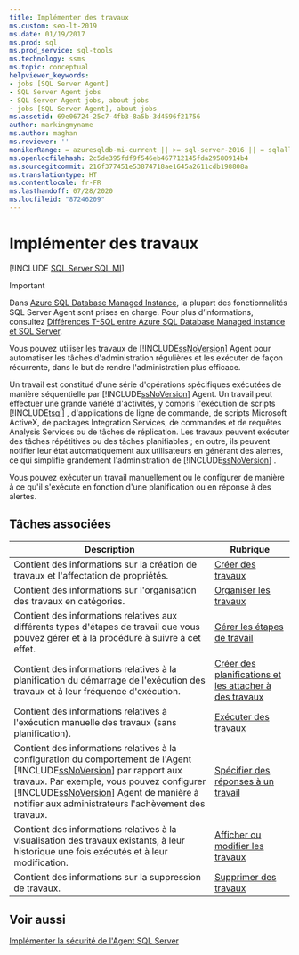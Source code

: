 ```yaml
---
title: Implémenter des travaux
ms.custom: seo-lt-2019
ms.date: 01/19/2017
ms.prod: sql
ms.prod_service: sql-tools
ms.technology: ssms
ms.topic: conceptual
helpviewer_keywords:
- jobs [SQL Server Agent]
- SQL Server Agent jobs
- SQL Server Agent jobs, about jobs
- jobs [SQL Server Agent], about jobs
ms.assetid: 69e06724-25c7-4fb3-8a5b-3d4596f21756
author: markingmyname
ms.author: maghan
ms.reviewer: ''
monikerRange: = azuresqldb-mi-current || >= sql-server-2016 || = sqlallproducts-allversions
ms.openlocfilehash: 2c5de395fdf9f546eb467712145fda29580914b4
ms.sourcegitcommit: 216f377451e53874718ae1645a2611cdb198808a
ms.translationtype: HT
ms.contentlocale: fr-FR
ms.lasthandoff: 07/28/2020
ms.locfileid: "87246209"
---
```

# <a name="implement-jobs"></a>Implémenter des travaux
[!INCLUDE [SQL Server SQL MI](../../includes/applies-to-version/sql-asdbmi.md)]

> [!IMPORTANT]  
> Dans [Azure SQL Database Managed Instance](https://docs.microsoft.com/azure/sql-database/sql-database-managed-instance), la plupart des fonctionnalités SQL Server Agent sont prises en charge. Pour plus d’informations, consultez [Différences T-SQL entre Azure SQL Database Managed Instance et SQL Server](https://docs.microsoft.com/azure/sql-database/sql-database-managed-instance-transact-sql-information#sql-server-agent).

Vous pouvez utiliser les travaux de [!INCLUDE[ssNoVersion](../../includes/ssnoversion-md.md)] Agent pour automatiser les tâches d'administration régulières et les exécuter de façon récurrente, dans le but de rendre l'administration plus efficace.  
  
Un travail est constitué d'une série d'opérations spécifiques exécutées de manière séquentielle par [!INCLUDE[ssNoVersion](../../includes/ssnoversion-md.md)] Agent. Un travail peut effectuer une grande variété d'activités, y compris l'exécution de scripts [!INCLUDE[tsql](../../includes/tsql-md.md)] , d'applications de ligne de commande, de scripts Microsoft ActiveX, de packages Integration Services, de commandes et de requêtes Analysis Services ou de tâches de réplication. Les travaux peuvent exécuter des tâches répétitives ou des tâches planifiables ; en outre, ils peuvent notifier leur état automatiquement aux utilisateurs en générant des alertes, ce qui simplifie grandement l'administration de [!INCLUDE[ssNoVersion](../../includes/ssnoversion-md.md)] .  
  
Vous pouvez exécuter un travail manuellement ou le configurer de manière à ce qu'il s'exécute en fonction d'une planification ou en réponse à des alertes.  
  
## <a name="related-tasks"></a>Tâches associées  
  
|Description|Rubrique|  
|-|-|   
|Contient des informations sur la création de travaux et l'affectation de propriétés.|[Créer des travaux](../../ssms/agent/create-jobs.md)|  
|Contient des informations sur l'organisation des travaux en catégories.|[Organiser les travaux](../../ssms/agent/organize-jobs.md)|  
|Contient des informations relatives aux différents types d'étapes de travail que vous pouvez gérer et à la procédure à suivre à cet effet.|[Gérer les étapes de travail](../../ssms/agent/manage-job-steps.md)|  
|Contient des informations relatives à la planification du démarrage de l'exécution des travaux et à leur fréquence d'exécution.|[Créer des planifications et les attacher à des travaux](../../ssms/agent/create-and-attach-schedules-to-jobs.md)|  
|Contient des informations relatives à l'exécution manuelle des travaux (sans planification).|[Exécuter des travaux](../../ssms/agent/run-jobs.md)|  
|Contient des informations relatives à la configuration du comportement de l'Agent [!INCLUDE[ssNoVersion](../../includes/ssnoversion-md.md)] par rapport aux travaux. Par exemple, vous pouvez configurer [!INCLUDE[ssNoVersion](../../includes/ssnoversion-md.md)] Agent de manière à notifier aux administrateurs l'achèvement des travaux.|[Spécifier des réponses à un travail](../../ssms/agent/specify-job-responses.md)|  
|Contient des informations relatives à la visualisation des travaux existants, à leur historique une fois exécutés et à leur modification.|[Afficher ou modifier les travaux](../../ssms/agent/view-or-modify-jobs.md)|  
|Contient des informations sur la suppression de travaux.|[Supprimer des travaux](../../ssms/agent/delete-jobs.md)|  
  
## <a name="see-also"></a>Voir aussi  
[Implémenter la sécurité de l'Agent SQL Server](../../ssms/agent/implement-sql-server-agent-security.md)  
  
